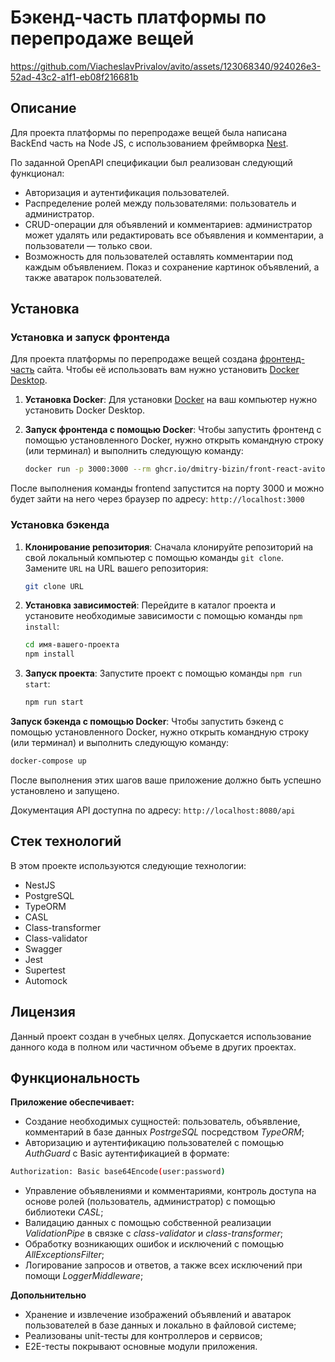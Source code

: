 # Бэкенд-часть платформы по перепродаже вещей

https://github.com/ViacheslavPrivalov/avito/assets/123068340/924026e3-52ad-43c2-a1f1-eb08f216681b

## Описание

Для проекта платформы по перепродаже вещей была написана BackEnd часть на Node JS, с использованием фреймворка [Nest](https://nestjs.com/).

По заданной OpenAPI спецификации был реализован следующий функционал:

- Авторизация и аутентификация пользователей.
- Распределение ролей между пользователями: пользователь и администратор.
- CRUD-операции для объявлений и комментариев: администратор может удалять или
  редактировать все объявления и комментарии, а пользователи — только свои.
- Возможность для пользователей оставлять комментарии под каждым объявлением.
  Показ и сохранение картинок объявлений, а также аватарок пользователей.

## Установка

### Установка и запуск фронтенда

Для проекта платформы по перепродаже вещей создана [фронтенд-часть](https://github.com/dmitry-bizin/front-react-avito) сайта. Чтобы её использовать вам нужно установить [Docker Desktop](https://www.docker.com/products/docker-desktop/).

1. **Установка Docker**: Для установки [Docker](https://www.docker.com/) на ваш компьютер нужно установить Docker Desktop.

2. **Запуск фронтенда с помощью Docker**: Чтобы запустить фронтенд с помощью установленного Docker, нужно открыть командную строку (или терминал) и выполнить следующую команду:

   ```bash
   docker run -p 3000:3000 --rm ghcr.io/dmitry-bizin/front-react-avito:v1.21
   ```

После выполнения команды frontend запустится на порту 3000 и можно будет зайти на него через браузер по адресу: `http://localhost:3000`

### Установка бэкенда

1. **Клонирование репозитория**: Сначала клонируйте репозиторий на свой локальный компьютер с помощью команды `git clone`. Замените `URL` на URL вашего репозитория:

   ```bash
   git clone URL
   ```

2. **Установка зависимостей**: Перейдите в каталог проекта и установите необходимые зависимости с помощью команды `npm install`:

   ```bash
   cd имя-вашего-проекта
   npm install
   ```

3. **Запуск проекта**: Запустите проект с помощью команды `npm run start`:

   ```bash
   npm run start
   ```

**Запуск бэкенда с помощью Docker**: Чтобы запустить бэкенд с помощью установленного Docker, нужно открыть командную строку (или терминал) и выполнить следующую команду:

```bash
docker-compose up
```

После выполнения этих шагов ваше приложение должно быть успешно установлено и запущено.

Документация API доступна по адресу: `http://localhost:8080/api`

## Стек технологий

В этом проекте используются следующие технологии:

- NestJS
- PostgreSQL
- TypeORM
- CASL
- Class-transformer
- Class-validator
- Swagger
- Jest
- Supertest
- Automock

## Лицензия

Данный проект создан в учебных целях. Допускается использование данного кода в полном или частичном объеме в других проектах.

## Функциональность

**Приложение обеспечивает:**

- Создание необходимых сущностей: пользователь, объявление, комментарий в базе данных _PostrgeSQL_ посредством _TypeORM_;
- Авторизацию и аутентификацию пользователей с помощью _AuthGuard_ с Basic аутентификацией в формате:

```bash
Authorization: Basic base64Encode(user:password)
```

- Управление объявлениями и комментариями, контроль доступа на основе ролей (пользователь, администратор) с помощью библиотеки _CASL_;
- Валидацию данных с помощью собственной реализации _ValidationPipe_ в связке с _class-validator_ и _class-transformer_;
- Обработку возникающих ошибок и исключений с помощью _AllExceptionsFilter_;
- Логирование запросов и ответов, а также всех исключений при помощи _LoggerMiddleware_;

**Допольнительно**

- Хранение и извлечение изображений объявлений и аватарок пользователей в базе данных и локально в файловой системе;
- Реализованы unit-тесты для контроллеров и сервисов;
- E2E-тесты покрывают основные модули приложения.

